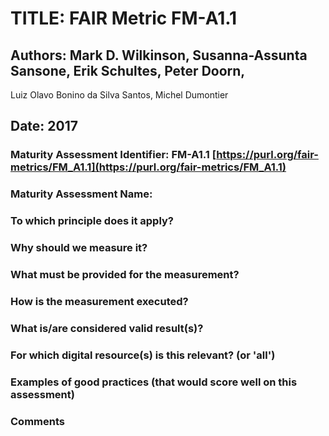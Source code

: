 # TITLE:  FAIR Metric FM-A1.1

## Authors: Mark D. Wilkinson, Susanna-Assunta Sansone, Erik Schultes, Peter Doorn,
Luiz Olavo Bonino da Silva Santos, Michel Dumontier

## Date: 2017


### Maturity Assessment Identifier: FM-A1.1 [https://purl.org/fair-metrics/FM_A1.1](https://purl.org/fair-metrics/FM_A1.1)

### Maturity Assessment Name:

### To which principle does it apply?

### Why should we measure it?


### What must be provided for the measurement?


### How is the measurement executed?


### What is/are considered valid result(s)?


### For which digital resource(s) is this relevant? (or 'all')


### Examples of good practices (that would score well on this assessment)


### Comments
